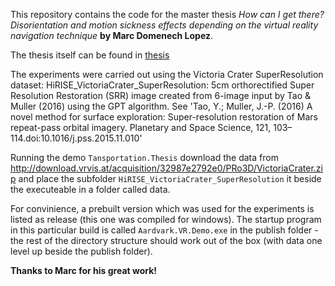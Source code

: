 This repository contains the code for the master thesis 
*How can I get there? Disorientation and motion sickness effects depending on the virtual reality navigation technique* **by Marc Domenech Lopez**.

The thesis itself can be found in [thesis](./thesis/Marc-Lopez-2019-Master-Thesis.pdf)


The experiments were carried out using the Victoria Crater SuperResolution dataset:
HiRISE_VictoriaCrater_SuperResolution: 5cm orthorectified Super Resolution Restoration (SRR) image created from 6-image input by Tao & Muller (2016) using the GPT algorithm. See 'Tao, Y.; Muller, J.-P. (2016) A novel method for surface exploration: Super-resolution restoration of Mars repeat-pass orbital imagery. Planetary and Space Science, 121, 103–114.doi:10.1016/j.pss.2015.11.010'

Running the demo `Tansportation.Thesis` download the data from http://download.vrvis.at/acquisition/32987e2792e0/PRo3D/VictoriaCrater.zip and place the subfolder `HiRISE_VictoriaCrater_SuperResolution` it beside the executeable in a folder called data.

For convinience, a prebuilt version which was used for the experiments is listed as release (this one was compiled for windows). The startup program in this particular build is called `Aardvark.VR.Demo.exe` in the publish folder - the rest of the directory structure should work out of the box (with data one level up beside the publish folder).



**Thanks to Marc for his great work!**
